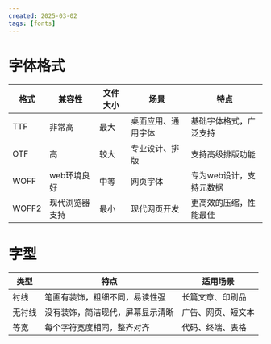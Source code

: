 ```yaml
---
created: 2025-03-02
tags: [fonts]
---
```



# 字体格式
| 格式  | 兼容性         | 文件大小 | 场景               | 特点                    |
| ----- | -------------- | -------- | ------------------ | ----------------------- |
| TTF   | 非常高         | 最大     | 桌面应用、通用字体 | 基础字体格式，广泛支持  |
| OTF   | 高             | 较大     | 专业设计、排版     | 支持高级排版功能        |
| WOFF  | web环境良好    | 中等     | 网页字体           | 专为web设计，支持元数据 |
| WOFF2 | 现代浏览器支持 | 最小     | 现代网页开发       | 更高效的压缩，性能最佳  | 


# 字型

| 类型   | 特点                             | 适用场景           |
| ------ | -------------------------------- | ------------------ |
| 衬线   | 笔画有装饰，粗细不同，易读性强   | 长篇文章、印刷品   |
| 无衬线 | 没有装饰，简洁现代，屏幕显示清晰 | 广告、网页、短文本 |
| 等宽   | 每个字符宽度相同，整齐对齐       | 代码、终端、表格   | 

